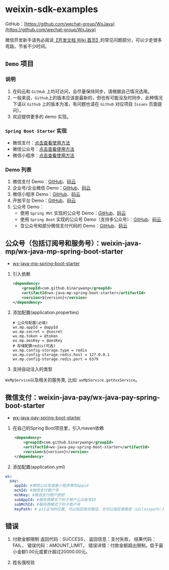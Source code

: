 # weixin-sdk-examples

GitHub：[https://github.com/wechat-group/WxJava](https://github.com/wechat-group/WxJava)

微信开发新手请务必阅读[【开发文档 Wiki 首页】](https://github.com/Wechat-Group/WxJava/wiki)的常见问题部分，可以少走很多弯路，节省不少时间。

## `Demo` 项目
### 说明
1. 在码云和 `GitHub` 上均可访问，会尽量保持同步，请根据自己情况选用。
2. 一般来说，`Github`上的版本应该是最新的，但也有可能没及时同步，此种情况下请以 `Github` 上的版本为准，有问题也请在 `Github` 对应项目 `Issues` 页面提问）。
3. 欢迎提供更多的 demo 实现。

### `Spring Boot Starter` 实现
- 微信支付：[点击查看使用方法](https://github.com/Wechat-Group/WxJava/tree/master/spring-boot-starters/wx-java-pay-spring-boot-starter)
- 微信公众号：[点击查看使用方法](https://github.com/Wechat-Group/WxJava/tree/master/spring-boot-starters/wx-java-mp-spring-boot-starter)
- 微信小程序：[点击查看使用方法](https://github.com/Wechat-Group/WxJava/tree/master/spring-boot-starters/wx-java-miniapp-spring-boot-starter)

### Demo 列表
1. 微信支付 Demo：[GitHub](http://github.com/binarywang/weixin-java-pay-demo)、[码云](http://gitee.com/binary/weixin-java-pay-demo)
2. 企业号/企业微信 Demo：[GitHub](http://github.com/binarywang/weixin-java-cp-demo)、[码云](http://gitee.com/binary/weixin-java-cp-demo)
3. 微信小程序 Demo：[GitHub](http://github.com/binarywang/weixin-java-miniapp-demo)、[码云](http://gitee.com/binary/weixin-java-miniapp-demo)
4. 开放平台 Demo：[GitHub](http://github.com/Wechat-Group/weixin-java-open-demo)、[码云](http://gitee.com/binary/weixin-java-open-demo)
5. 公众号 Demo：
	- 使用 `Spring MVC` 实现的公众号 Demo：[GitHub](http://github.com/binarywang/weixin-java-mp-demo-springmvc)、[码云](https://gitee.com/binary/weixin-java-mp-demo)
	- 使用 `Spring Boot` 实现的公众号 Demo（支持多公众号）：[GitHub](http://github.com/binarywang/weixin-java-mp-demo-springboot)、[码云](http://gitee.com/binary/weixin-java-mp-demo-springboot)
	- 含公众号和部分微信支付代码的 Demo：[GitHub](http://github.com/Wechat-Group/weixin-java-springmvc)、[码云](http://gitee.com/binary/weixin-java-tools-springmvc)



## 公众号（包括订阅号和服务号）：weixin-java-mp/wx-java-mp-spring-boot-starter

- [wx-java-mp-spring-boot-starter](https://github.com/Wechat-Group/WxJava/tree/master/spring-boot-starters/wx-java-mp-spring-boot-starter)

1. 引入依赖
    ```xml
    <dependency>
        <groupId>com.github.binarywang</groupId>
        <artifactId>wx-java-mp-spring-boot-starter</artifactId>
        <version>${version}</version>
    </dependency>
    ```
2. 添加配置(application.properties)
    ```properties
    # 公众号配置(必填)
    wx.mp.appId = @appId
	wx.mp.secret = @secret
	wx.mp.token = @token
	wx.mp.aesKey = @aesKey
	# 存储配置redis(可选)
	wx.mp.config-storage.type = redis
	wx.mp.config-storage.redis.host = 127.0.0.1
	wx.mp.config-storage.redis.port = 6379
    ```
3. 支持自动注入的类型

`WxMpService`以及相关的服务类, 比如: `wxMpService.getXxxService`。


## 微信支付：weixin-java-pay/wx-java-pay-spring-boot-starter

- [wx-java-pay-spring-boot-starter](https://github.com/Wechat-Group/WxJava/tree/master/spring-boot-starters/wx-java-pay-spring-boot-starter)

1. 在自己的Spring Boot项目里，引入maven依赖
```xml
    <dependency>
        <groupId>com.github.binarywang</groupId>
        <artifactId>wx-java-pay-spring-boot-starter</artifactId>
        <version>${version}</version>
    </dependency>
```

2. 添加配置(application.yml)
```yml
wx:
  pay:
    appId: #微信公众号或者小程序等的appid
    mchId: #微信支付商户号
    mchKey: #微信支付商户密钥
    subAppId: #服务商模式下的子商户公众账号ID
    subMchId: #服务商模式下的子商户号
    keyPath: # p12证书的位置，可以指定绝对路径，也可以指定类路径（以classpath:开头）
```


## 错误
1. 付款金额限制
返回代码：SUCCESS，
返回信息：支付失败，
结果代码：FAIL，
错误代码：AMOUNT_LIMIT，
错误详情：付款金额超出限制。低于最小金额1.00元或累计超过20000.00元。

2. 姓名强校验




